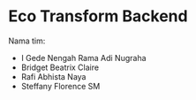 # Eco Transform Backend
Nama tim:
- I Gede Nengah Rama Adi Nugraha
- Bridget Beatrix Claire
- Rafi Abhista Naya
- Steffany Florence SM